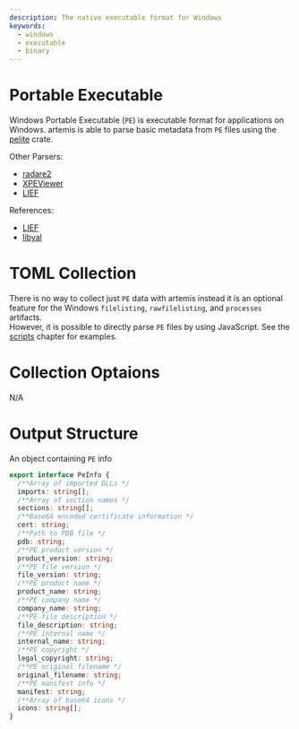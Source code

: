 ```yaml
---
description: The native executable format for Windows
keywords:
  - windows
  - executable
  - binary
---
```


# Portable Executable

Windows Portable Executable (`PE`) is executable format for applications on
Windows. artemis is able to parse basic metadata from `PE` files using the
[pelite](https://crates.io/crates/pelite) crate.

Other Parsers:

- [radare2](https://rada.re/n/)
- [XPEViewer](https://github.com/horsicq/XPEViewer)
- [LIEF](https://lief-project.github.io/)

References:

- [LIEF](https://lief-project.github.io/)
- [libyal](https://github.com/libyal/libexe/blob/main/documentation/Executable%20(EXE)%20file%20format.asciidoc)

# TOML Collection

There is no way to collect just `PE` data with artemis instead it is an optional
feature for the Windows `filelisting`, `rawfilelisting`, and `processes`
artifacts.\
However, it is possible to directly parse `PE` files by using JavaScript. See
the [scripts](../../Intro/Scripting/scripts.md) chapter for examples.

# Collection Optaions

N/A

# Output Structure

An object containing `PE` info

```typescript
export interface PeInfo {
  /**Array of imported DLLs */
  imports: string[];
  /**Array of section names */
  sections: string[];
  /**Base64 encoded certificate information */
  cert: string;
  /**Path to PDB file */
  pdb: string;
  /**PE product version */
  product_version: string;
  /**PE file version */
  file_version: string;
  /**PE product name */
  product_name: string;
  /**PE company name */
  company_name: string;
  /**PE file description */
  file_description: string;
  /**PE internal name */
  internal_name: string;
  /**PE copyright */
  legal_copyright: string;
  /**PE original filename */
  original_filename: string;
  /**PE manifest info */
  manifest: string;
  /**Array of base64 icons */
  icons: string[];
}
```

